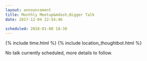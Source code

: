```yaml
---
layout: announcement
title: Monthly Meetup&mdash;Bigger Talk
date: 2017-12-04 22:54:46

scheduled: 2018-01-08 18:30
---
```


{% include time.html %}
{% include location_thoughtbot.html %}

No talk currently scheduled, more details to follow.

